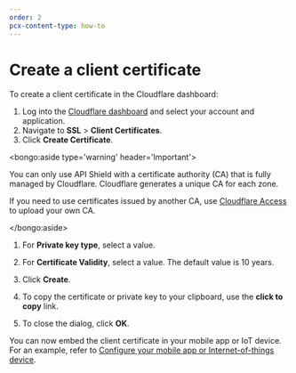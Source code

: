 ```yaml
---
order: 2
pcx-content-type: how-to
---
```


# Create a client certificate

To create a client certificate in the Cloudflare dashboard:

1. Log into the [Cloudflare dashboard](https://dash.cloudflare.com) and select your account and application.
1. Navigate to **SSL** > **Client Certificates**.
1. Click **Create Certificate**.

  <bongo:aside type='warning' header='Important'>

You can only use API Shield with a certificate authority (CA) that is fully managed by Cloudflare. Cloudflare generates a unique CA for each zone.

If you need to use certificates issued by another CA, use <a href="https://developers.cloudflare.com/cloudflare-one/identity/devices/mutual-tls-authentication?">Cloudflare Access</a> to upload your own CA.

  </bongo:aside>

1. For **Private key type**, select a value.

1. For **Certificate Validity**, select a value. The default value is 10 years.

1. Click **Create**.

1. To copy the certificate or private key to your clipboard, use the **click to copy** link.

1. To close the dialog, click **OK**.

You can now embed the client certificate in your mobile app or IoT device. For an example, refer to [Configure your mobile app or Internet-of-things device](/client-certificates/configure-your-mobile-app-or-iot-device).
